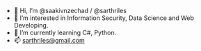 - 👋 Hi, I’m @saakivnzechad / @sarthriles
- 👀 I’m interested in Information Security, Data Science and Web Developing.
- 🌱 I’m currently learning C#, Python. 
- 📫 sarthriles@gmail.com

<!---
saakivnzechad/saakivnzechad is a ✨ special ✨ repository because its `README.md` (this file) appears on your GitHub profile.
You can click the Preview link to take a look at your changes.
--->
